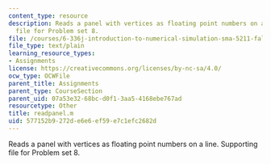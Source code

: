 ```yaml
---
content_type: resource
description: Reads a panel with vertices as floating point numbers on a line. Supporting
  file for Problem set 8.
file: /courses/6-336j-introduction-to-numerical-simulation-sma-5211-fall-2003/577152b9272de6e6ef59e7c1efc2682d_readpanel.m
file_type: text/plain
learning_resource_types:
- Assignments
license: https://creativecommons.org/licenses/by-nc-sa/4.0/
ocw_type: OCWFile
parent_title: Assignments
parent_type: CourseSection
parent_uid: 07a53e32-68bc-d0f1-3aa5-4168ebe767ad
resourcetype: Other
title: readpanel.m
uid: 577152b9-272d-e6e6-ef59-e7c1efc2682d
---
```

Reads a panel with vertices as floating point numbers on a line. Supporting file for Problem set 8.